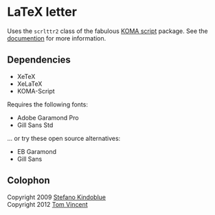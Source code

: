 # LaTeX letter

Uses the `scrlttr2` class of the fabulous [KOMA script][1] package. See the
[documention][2] for more information.

## Dependencies

* XeTeX
* XeLaTeX
* KOMA-Script

Requires the following fonts:

* Adobe Garamond Pro
* Gill Sans Std

... or try these open source alternatives:

* EB Garamond
* Gill Sans

## Colophon

Copyright 2009 [Stefano Kindoblue][3]  
Copyright 2012 [Tom Vincent][4]

  [1]: http://www.ctan.org/pkg/koma-script/
  [2]: http://mirror.ctan.org/macros/latex/contrib/koma-script/doc/scrguien.pdf
  [3]: http://stefano.italians.nl/archives/55
  [4]: http://tlvince.com/contact/
